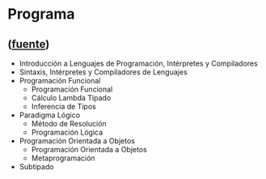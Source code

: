 # Programa
([fuente](https://campus.exactas.uba.ar/course/view.php?id=1059&section=1))
---
  - Introducción a Lenguajes de Programación, Intérpretes y Compiladores
  - Sintaxis, Intérpretes y Compiladores de Lenguajes
  - Programación Funcional
    - Programación Funcional
    - Cálculo Lambda Tipado
    - Inferencia de Tipos
  - Paradigma Lógico
    - Método de Resolución
    - Programación Lógica
  - Programación Orientada a Objetos
    - Programación Orientada a Objetos
    - Metaprogramación
  - Subtipado

